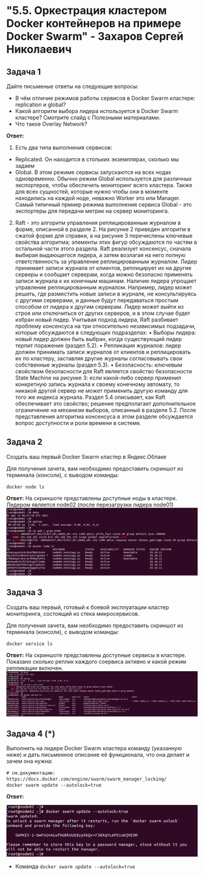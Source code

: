 # "5.5. Оркестрация кластером Docker контейнеров на примере Docker Swarm" - Захаров Сергей Николаевич

## Задача 1

Дайте письменые ответы на следующие вопросы:

- В чём отличие режимов работы сервисов в Docker Swarm кластере: replication и global?
- Какой алгоритм выбора лидера используется в Docker Swarm кластере? Смотрите слайд с Полезными материалами.
- Что такое Overlay Network?

**Ответ:**
1. Есть два типа выполнения сервисов:
  - Replicated. Он находится в стольких экземплярах, сколько мы задаем
  - Global. В этом режиме сервисы запускаются на всех нодах одновременно. Обычно режим Global используется для различных экспортеров, чтобы обеспечить мониторинг всего кластера. Также для всех сущностей, которые нужно чтобы они в моменте находились на каждой ноде, неважно Worker это или Manager. Самый типичный прмиер режима выполнения сервиса Global - это экспортеры для передачи метрик на сервер мониторинга.
2. Raft - это алгоритм управления реплицированным журналом в форме, описанной в разделе 2. На рисунке 2 приведен алгоритм в сжатой форме для справки, а на рисунке 3 
перечислены ключевые свойства алгоритма; элементы этих фигур обсуждаются по частям в остальной части этого раздела. Raft реализует консенсус, сначала выбирая 
выдающегося лидера, а затем возлагая на него полную ответственность за управление реплицированным журналом. Лидер принимает записи журнала от клиентов, 
реплицирует их на другие серверы и сообщает серверам, когда можно безопасно применять записи журнала к их конечным машинам. Наличие лидера упрощает управление 
реплицированным журналом. Например, лидер может решить, где разместить новые записи в журнале, не консультируясь с другими серверами, и данные будут передаваться 
простым способом от лидера к другим серверам. Лидер может выйти из строя или отключиться от других серверов, и в этом случае будет избран новый лидер. 
Учитывая подход лидера, Raft разбивает проблему консенсуса на три относительно независимых подзадачи, которые обсуждаются в следующих подразделах:
• Выборы лидера: новый лидер должен быть выбран, когда существующий лидер терпит поражение (раздел 5.2).
• Репликация журналов: лидер должен принимать записи журналов от клиентов и реплицировать их по кластеру, заставляя другие журналы согласовывать свои собственные 
журналы (раздел 5.3).
• Безопасность: ключевым свойством безопасности для Raft является свойство безопасности State Machine на рисунке 3: если какой-либо сервер применил конкретную 
запись журнала к своему конечному автомату, то никакой другой сервер не может применить другую команду для того же индекса журнала. Раздел 5.4 описывает, как 
Raft обеспечивает это свойство; решение предполагает дополнительное ограничение на механизм выборов, описанный в разделе 5.2. 
После представления алгоритма консенсуса в этом разделе обсуждается вопрос доступности и роли времени в системе.

## Задача 2

Создать ваш первый Docker Swarm кластер в Яндекс.Облаке

Для получения зачета, вам необходимо предоставить скриншот из терминала (консоли), с выводом команды:
```
docker node ls
```

**Ответ:** 
На скриншоте представлены доступные ноды в кластере. Лидером является node02 (после перезагрузки лидера node01)
![docker-node-ls](/05-virt-05-docker-swarm/Lecture/img/docker-node-ls.png)

## Задача 3

Создать ваш первый, готовый к боевой эксплуатации кластер мониторинга, состоящий из стека микросервисов.

Для получения зачета, вам необходимо предоставить скриншот из терминала (консоли), с выводом команды:
```
docker service ls
```

**Ответ:** 
На скриншоте представлены доступные сервисы в кластере. Показано сколько реплик каждого соервиса активно и какой режим репликации включен.
![docker-service-ls](/05-virt-05-docker-swarm/Lecture/img/docker-service-ls.png)

## Задача 4 (*)

Выполнить на лидере Docker Swarm кластера команду (указанную ниже) и дать письменное описание её функционала, что она делает и зачем она нужна:
```
# см.документацию: https://docs.docker.com/engine/swarm/swarm_manager_locking/
docker swarm update --autolock=true
```
**Ответ:**

![docker-swarm-update](/05-virt-05-docker-swarm/Lecture/img/docker-swarm-update.png)
* Команда ` docker swarm update --autolock=true ` 
